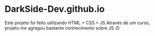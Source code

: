 # DarkSide-Dev.github.io
Este projeto foi feito utilizando HTML + CSS + JS
Através de um curso, projeto me agregou bastante conhecimento sobre JS :D
